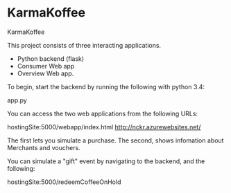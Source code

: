 # KarmaKoffee
KarmaKoffee

This project consists of three interacting applications.

- Python backend (flask)
- Consumer Web app
- Overview Web app.

To begin, start the backend by running the following with python 3.4:

app.py

You can access the two web applications from the following URLs:

hostingSite:5000/webapp/index.html
http://nckr.azurewebsites.net/

The first lets you simulate a purchase.
The second, shows infomation about Merchants and vouchers.

You can simulate a "gift" event by navigating to the backend, and the following:

hostingSite:5000/redeemCoffeeOnHold
